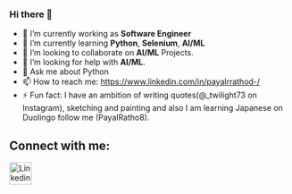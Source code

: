 ### Hi there 👋

<!--
**payalrathod/payalrathod** is a ✨ _special_ ✨ repository because its `README.md` (this file) appears on your GitHub profile.

Here are some ideas to get you started:
-->
- 🔭 I’m currently working as **Software Engineer**
- 🌱 I’m currently learning **Python**, **Selenium**, **AI/ML**
- 👯 I’m looking to collaborate on **AI/ML** Projects.
- 🤔 I’m looking for help with **AI/ML**.
- 💬 Ask me about Python
- 📫 How to reach me: https://www.linkedin.com/in/payalrrathod-/
- ⚡ Fun fact: I have an ambition of writing quotes(@_twilight73 on Instagram), sketching and painting and also I am learning Japanese on Duolingo follow me (PayalRatho8).

## Connect with me: 

<a href="https://www.linkedin.com/in/payalrrathod-/" target="_blank"><img src="https://icons.iconarchive.com/icons/alecive/flatwoken/64/Apps-Linkedin-icon.png" width="40px" alt="Linkedin"></a>   
